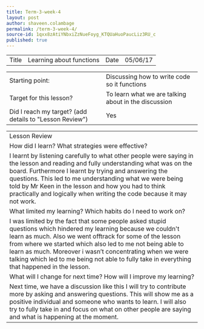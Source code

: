 ```yaml
---
title: Term-3-week-4
layout: post
author: shaveen.colambage
permalink: /term-3-week-4/
source-id: 1qxx8zAtiYNbxiZzNueFoyg_KTQUaHuoPaucLiz3RU_c
published: true
---
```

<table>
  <tr>
    <td>Title</td>
    <td>Learning about functions</td>
    <td>Date</td>
    <td>05/06/17</td>
  </tr>
</table>


<table>
  <tr>
    <td>Starting point:</td>
    <td>Discussing how to write code so it functions</td>
  </tr>
  <tr>
    <td>Target for this lesson?</td>
    <td>To learn what we are talking about in the discussion</td>
  </tr>
  <tr>
    <td>Did I reach my target? 
(add details to "Lesson Review")</td>
    <td>Yes</td>
  </tr>
</table>


<table>
  <tr>
    <td>Lesson Review</td>
  </tr>
  <tr>
    <td>How did I learn? What strategies were effective? </td>
  </tr>
  <tr>
    <td>I learnt by listening carefully to what other people were saying in the lesson and reading and fully understanding what was on the board. Furthermore I learnt by trying and answering the questions. This led to me understanding what we were being told by Mr Keen in the lesson and how you had to think practically and logically when writing the code because it may not work.</td>
  </tr>
  <tr>
    <td>What limited my learning? Which habits do I need to work on? </td>
  </tr>
  <tr>
    <td>I was limited by the fact that some people asked stupid questions which hindered my learning because we couldn't learn as much. Also we went offtrack for some of the lesson from where we started which also led to me not being able to learn as much. Moreover i wasn’t concentrating when we were talking which led to me being not able to fully take in everything that happened in the lesson.</td>
  </tr>
  <tr>
    <td>What will I change for next time? How will I improve my learning?</td>
  </tr>
  <tr>
    <td>Next time, we have a discussion like this I will try to contribute more by asking and answering questions. This will show me as a positive individual and someone who wants to learn. I will also try to fully take in and focus on what on other people are saying and what is happening at the moment.</td>
  </tr>
</table>


